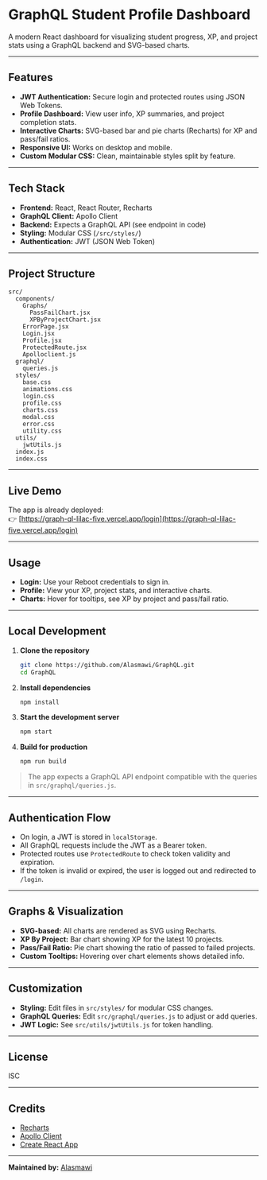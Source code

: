 # GraphQL Student Profile Dashboard

A modern React dashboard for visualizing student progress, XP, and project stats using a GraphQL backend and SVG-based charts.

---

## Features

- **JWT Authentication:** Secure login and protected routes using JSON Web Tokens.
- **Profile Dashboard:** View user info, XP summaries, and project completion stats.
- **Interactive Charts:** SVG-based bar and pie charts (Recharts) for XP and pass/fail ratios.
- **Responsive UI:** Works on desktop and mobile.
- **Custom Modular CSS:** Clean, maintainable styles split by feature.

---

## Tech Stack

- **Frontend:** React, React Router, Recharts
- **GraphQL Client:** Apollo Client
- **Backend:** Expects a GraphQL API (see endpoint in code)
- **Styling:** Modular CSS (`/src/styles/`)
- **Authentication:** JWT (JSON Web Token)

---

## Project Structure

```
src/
  components/
    Graphs/
      PassFailChart.jsx
      XPByProjectChart.jsx
    ErrorPage.jsx
    Login.jsx
    Profile.jsx
    ProtectedRoute.jsx
    Apolloclient.js
  graphql/
    queries.js
  styles/
    base.css
    animations.css
    login.css
    profile.css
    charts.css
    modal.css
    error.css
    utility.css
  utils/
    jwtUtils.js
  index.js
  index.css
```

---

## Live Demo

The app is already deployed:  
👉 [https://graph-ql-lilac-five.vercel.app/login](https://graph-ql-lilac-five.vercel.app/login)

---

## Usage

- **Login:** Use your Reboot credentials to sign in.
- **Profile:** View your XP, project stats, and interactive charts.
- **Charts:** Hover for tooltips, see XP by project and pass/fail ratio.

---

## Local Development

1. **Clone the repository**
   ```bash
   git clone https://github.com/Alasmawi/GraphQL.git
   cd GraphQL
   ```
2. **Install dependencies**
   ```bash
   npm install
   ```
3. **Start the development server**
   ```bash
   npm start
   ```
4. **Build for production**
   ```bash
   npm run build
   ```

> The app expects a GraphQL API endpoint compatible with the queries in `src/graphql/queries.js`.

---

## Authentication Flow

- On login, a JWT is stored in `localStorage`.
- All GraphQL requests include the JWT as a Bearer token.
- Protected routes use `ProtectedRoute` to check token validity and expiration.
- If the token is invalid or expired, the user is logged out and redirected to `/login`.

---

## Graphs & Visualization

- **SVG-based:** All charts are rendered as SVG using Recharts.
- **XP By Project:** Bar chart showing XP for the latest 10 projects.
- **Pass/Fail Ratio:** Pie chart showing the ratio of passed to failed projects.
- **Custom Tooltips:** Hovering over chart elements shows detailed info.

---

## Customization

- **Styling:** Edit files in `src/styles/` for modular CSS changes.
- **GraphQL Queries:** Edit `src/graphql/queries.js` to adjust or add queries.
- **JWT Logic:** See `src/utils/jwtUtils.js` for token handling.

---

## License

ISC

---

## Credits

- [Recharts](https://recharts.org/)
- [Apollo Client](https://www.apollographql.com/docs/react/)
- [Create React App](https://create-react-app.dev/)

---

**Maintained by:** [Alasmawi](https://github.com/Alasmawi)
